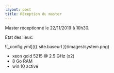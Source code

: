 ```yaml
---
layout: post
title: Réception du master
---
```


Master réceptionné le 22/11/2019 à 10h30.

Etat des lieux:

![_config.yml]({{ site.baseurl }}/images/system.png)

* xeon gold 5215 @ 2.5 GHz (x2)
* 8 Go RAM
* win 10 activé
